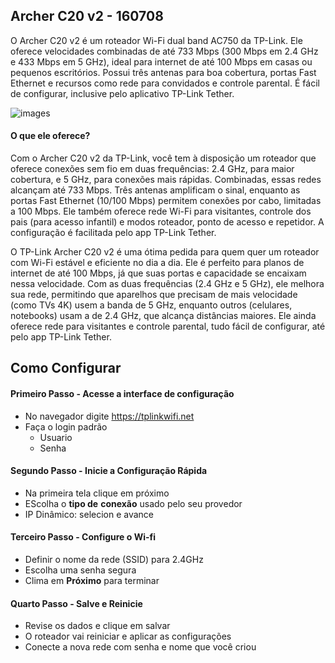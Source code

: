 ## **Archer C20 v2 - 160708**
O Archer C20 v2 é um roteador Wi-Fi dual band AC750 da TP-Link. Ele oferece velocidades combinadas de até 733 Mbps (300 Mbps em 2.4 GHz e 433 Mbps em 5 GHz), ideal para internet de até 100 Mbps em casas ou pequenos escritórios. Possui três antenas para boa cobertura, portas Fast Ethernet e recursos como rede para convidados e controle parental. É fácil de configurar, inclusive pelo aplicativo TP-Link Tether.
  
![images](https://github.com/user-attachments/assets/fa24471e-2cf1-465c-933b-881316279cc1)

#### O que ele oferece?
Com o Archer C20 v2 da TP-Link, você tem à disposição um roteador que oferece conexões sem fio em duas frequências: 2.4 GHz, para maior cobertura, e 5 GHz, para conexões mais rápidas. Combinadas, essas redes alcançam até 733 Mbps. Três antenas amplificam o sinal, enquanto as portas Fast Ethernet (10/100 Mbps) permitem conexões por cabo, limitadas a 100 Mbps. Ele também oferece rede Wi-Fi para visitantes, controle dos pais (para acesso infantil) e modos roteador, ponto de acesso e repetidor. A configuração é facilitada pelo app TP-Link Tether.

O TP-Link Archer C20 v2 é uma ótima pedida para quem quer um roteador com Wi-Fi estável e eficiente no dia a dia. Ele é perfeito para planos de internet de até 100 Mbps, já que suas portas e capacidade se encaixam nessa velocidade. Com as duas frequências (2.4 GHz e 5 GHz), ele melhora sua rede, permitindo que aparelhos que precisam de mais velocidade (como TVs 4K) usem a banda de 5 GHz, enquanto outros (celulares, notebooks) usam a de 2.4 GHz, que alcança distâncias maiores. Ele ainda oferece rede para visitantes e controle parental, tudo fácil de configurar, até pelo app TP-Link Tether.

## Como Configurar
#### Primeiro Passo - Acesse a interface de configuração
- No navegador digite https://tplinkwifi.net
- Faça o login padrão
    - Usuario
    - Senha
#### Segundo Passo - Inicie a Configuração Rápida
- Na primeira tela clique em próximo
- EScolha o **tipo de** **conexão** usado pelo seu provedor
 - IP Dinâmico: selecion e avance

#### Terceiro Passo - Configure o Wi-fi
- Definir o nome da rede (SSID) para 2.4GHz
- Escolha uma senha segura
- Clima em **Próximo** para terminar

#### Quarto Passo - Salve e Reinicie 
- Revise os dados e clique em salvar
- O roteador vai reiniciar e aplicar as configurações
- Conecte a nova rede com senha e nome que você criou
